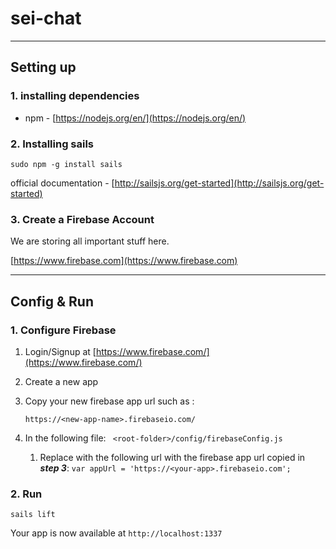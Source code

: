 # sei-chat
  
---
## Setting up
### 1. installing dependencies
* npm - [https://nodejs.org/en/](https://nodejs.org/en/)

### 2. Installing sails

``` sudo npm -g install sails ```

official documentation - [http://sailsjs.org/get-started](http://sailsjs.org/get-started)

### 3. Create a Firebase Account
We are storing all important stuff here.

[https://www.firebase.com](https://www.firebase.com)

---


## Config & Run


### 1. Configure Firebase
1. Login/Signup at [https://www.firebase.com/](https://www.firebase.com/)

2. Create a new app 

3. Copy your new firebase app url such as :   

	```
	https://<new-app-name>.firebaseio.com/ 
	```
4. In the following file: ``` <root-folder>/config/firebaseConfig.js```
	1. Replace with the following url with the firebase app url copied in ***step 3***:
	 ``` var appUrl = 'https://<your-app>.firebaseio.com'; ```

### 2. Run 

``` sails lift ```

Your app is now available at ```http://localhost:1337```

